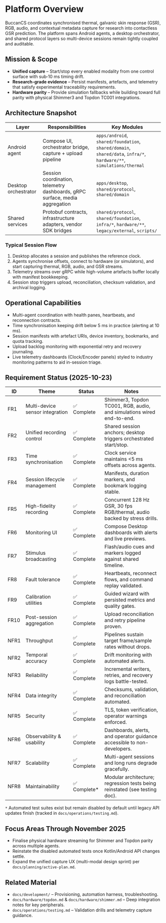 # Platform Overview

BuccanCS coordinates synchronised thermal, galvanic skin response (GSR), RGB,
audio, and contextual metadata capture for research into contactless GSR
prediction. The platform spans Android agents, a desktop orchestrator, and
shared protocol layers so multi-device sessions remain tightly coupled and
auditable.

## Mission & Scope

- **Unified capture** – Start/stop every enabled modality from one control
  surface with sub‑10 ms timing drift.
- **Research-grade evidence** – Persist manifests, artefacts, and telemetry that
  satisfy experimental traceability requirements.
- **Hardware parity** – Provide simulation fallbacks while building toward full
  parity with physical Shimmer3 and Topdon TC001 integrations.

## Architecture Snapshot

| Layer | Responsibilities | Key Modules |
|-------|------------------|--------------|
| Android agent | Compose UI, orchestrator bridge, capture + upload pipeline | `apps/android`, `shared/foundation`, `shared/domain`, `shared/data`, `infra/*`, `hardware/**`, `simulations/thermal` |
| Desktop orchestrator | Session coordination, telemetry dashboards, gRPC surface, media aggregation | `apps/desktop`, `shared/protocol`, `shared/domain` |
| Shared services | Protobuf contracts, infrastructure adapters, vendor SDK bridges | `shared/protocol`, `shared/foundation`, `infra/*`, `hardware/**`, `legacy/external`, `scripts/` |

### Typical Session Flow

1. Desktop allocates a session and publishes the reference clock.
2. Agents synchronise offsets, connect to hardware (or simulators), and start
   capturing thermal, RGB, audio, and GSR streams.
3. Telemetry streams over gRPC while high-volume artefacts buffer locally with
   manifest bookkeeping.
4. Session stop triggers upload, reconciliation, checksum validation, and
   archival logging.

## Operational Capabilities

- Multi-agent coordination with health panes, heartbeats, and reconnection
  contracts.
- Time synchronisation keeping drift below 5 ms in practice (alerting at 10 ms).
- Session manifests with artefact URIs, device inventory, bookmarks, and quota
  tracking.
- Upload backlog monitoring with exponential retry and recovery journaling.
- Live telemetry dashboards (Clock/Encoder panels) styled to industry monitoring
  patterns to aid in-session triage.

## Requirement Status (2025-10-23)

| ID | Theme | Status | Notes |
|----|-------|--------|-------|
| FR1 | Multi-device sensor integration | ✅ Complete | Shimmer3, Topdon TC001, RGB, audio, and simulations wired end-to-end. |
| FR2 | Unified recording control | ✅ Complete | Shared session anchors; desktop triggers orchestrated start/stop. |
| FR3 | Time synchronisation | ✅ Complete | Clock service maintains <5 ms offsets across agents. |
| FR4 | Session lifecycle management | ✅ Complete | Manifests, duration markers, and bookmark logging stable. |
| FR5 | High-fidelity recording | ✅ Complete | Concurrent 128 Hz GSR, 30 fps RGB/thermal, audio backed by stress drills. |
| FR6 | Monitoring UI | ✅ Complete | Compose Desktop dashboards with alerts and live previews. |
| FR7 | Stimulus broadcasting | ✅ Complete | Flash/audio cues and markers logged against shared timeline. |
| FR8 | Fault tolerance | ✅ Complete | Heartbeats, reconnect flows, and command replay validated. |
| FR9 | Calibration utilities | ✅ Complete | Guided wizard with persisted metrics and quality gates. |
| FR10 | Post-session aggregation | ✅ Complete | Upload reconciliation and retry pipeline proven. |
| NFR1 | Throughput | ✅ Complete | Pipelines sustain target frame/sample rates without drops. |
| NFR2 | Temporal accuracy | ✅ Complete | Drift monitoring with automated alerts. |
| NFR3 | Reliability | ✅ Complete | Incremental writers, retries, and recovery logs battle-tested. |
| NFR4 | Data integrity | ✅ Complete | Checksums, validation, and reconciliation automated. |
| NFR5 | Security | ✅ Complete | TLS, token verification, operator warnings enforced. |
| NFR6 | Observability & usability | ✅ Complete | Dashboards, alerts, and operator guidance accessible to non-developers. |
| NFR7 | Scalability | ✅ Complete | Multi-agent sessions and long runs degrade gracefully. |
| NFR8 | Maintainability | ✅ Complete* | Modular architecture; regression tests being reinstated (see testing doc). |

`*` Automated test suites exist but remain disabled by default until legacy API
updates finish (tracked in `docs/operations/testing.md`).

## Focus Areas Through November 2025

- Finalise physical hardware streaming for Shimmer and Topdon parity across
  multiple agents.
- Reinstate the disabled automated tests once Kotlin/Android API changes settle.
- Expand the unified capture UX (multi-modal design sprint) per
  `docs/planning/active-plan.md`.

## Related Material

- `docs/development/` – Provisioning, automation harness, troubleshooting.
- `docs/hardware/topdon.md` & `docs/hardware/shimmer.md` – Deep integration
  notes for key peripherals.
- `docs/operations/testing.md` – Validation drills and telemetry capture
  guidance.
